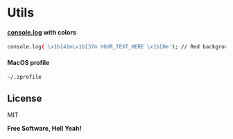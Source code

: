 # Utils

#### [console.log](https://developer.mozilla.org/en-US/docs/Web/API/console/log_static) with colors
```sh
console.log('\x1b[41m\x1b[37m YOUR_TEXT_HERE \x1b[0m'); // Red background
```

#### MacOS profile

`~/.zprofile`

## License

MIT

**Free Software, Hell Yeah!**
